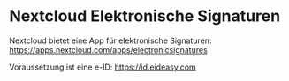 # Nextcloud Elektronische Signaturen

Nextcloud bietet eine App für elektronische Signaturen: <https://apps.nextcloud.com/apps/electronicsignatures>

Voraussetzung ist eine e-ID: <https://id.eideasy.com>